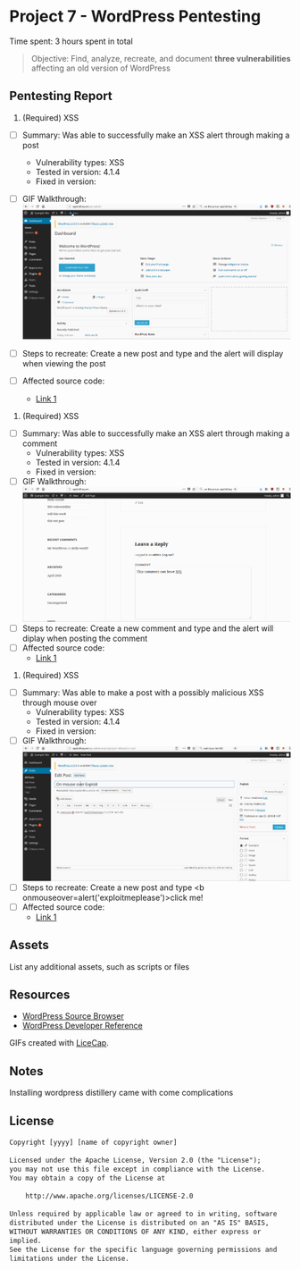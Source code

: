 # Project 7 - WordPress Pentesting

Time spent: 3 hours spent in total

> Objective: Find, analyze, recreate, and document **three vulnerabilities** affecting an old version of WordPress

## Pentesting Report

1. (Required) XSS
  - [ ] Summary: Was able to successfully make an XSS alert through making a post
    - Vulnerability types: XSS
    - Tested in version: 4.1.4
    - Fixed in version: 
  - [ ] GIF Walkthrough: <img src='https://github.com/mster0103/CodePath-Week-7/blob/master/PostXSS.gif' title='Video Walkthrough' width='' alt='Video Walkthrough' />

  - [ ] Steps to recreate: Create a new post and type <script> alert("XSS Vulnerability"); </script> and the alert will display when viewing the post 
  - [ ] Affected source code:
    - [Link 1](https://core.trac.wordpress.org/browser/tags/version/src/source_file.php)
    
1. (Required) XSS 
  - [ ] Summary: Was able to successfully make an XSS alert through making a comment
    - Vulnerability types: XSS
    - Tested in version: 4.1.4
    - Fixed in version: 
  - [ ] GIF Walkthrough: <img src='https://github.com/mster0103/CodePath-Week-7/blob/master/CommentXSS.gif' title='Video Walkthrough' width='' alt='Video Walkthrough' />
  - [ ] Steps to recreate: Create a new comment and type <script> alert("XSS Vulnerability"); </script> and the alert will diplay when posting the comment
  - [ ] Affected source code:
    - [Link 1](https://core.trac.wordpress.org/browser/tags/version/src/source_file.php)
    
1. (Required) XSS
  - [ ] Summary: Was able to make a post with a possibly malicious XSS through mouse over
    - Vulnerability types: XSS
    - Tested in version: 4.1.4
    - Fixed in version: 
  - [ ] GIF Walkthrough: <img src='https://github.com/mster0103/CodePath-Week-7/blob/master/postclickXSS.gif' title='Video Walkthrough' width='' alt='Video Walkthrough' />
  - [ ] Steps to recreate: Create a new post and type <b onmouseover=alert('exploitmeplease')>click me!</b>
  - [ ] Affected source code:
    - [Link 1](https://core.trac.wordpress.org/browser/tags/version/src/source_file.php)

## Assets

List any additional assets, such as scripts or files

## Resources

- [WordPress Source Browser](https://core.trac.wordpress.org/browser/)
- [WordPress Developer Reference](https://developer.wordpress.org/reference/)

GIFs created with [LiceCap](http://www.cockos.com/licecap/).

## Notes

Installing wordpress distillery came with come complications

## License

    Copyright [yyyy] [name of copyright owner]

    Licensed under the Apache License, Version 2.0 (the "License");
    you may not use this file except in compliance with the License.
    You may obtain a copy of the License at

        http://www.apache.org/licenses/LICENSE-2.0

    Unless required by applicable law or agreed to in writing, software
    distributed under the License is distributed on an "AS IS" BASIS,
    WITHOUT WARRANTIES OR CONDITIONS OF ANY KIND, either express or implied.
    See the License for the specific language governing permissions and
    limitations under the License.
